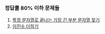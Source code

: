 ### 정답률 80% 이하 문제들

1. [특정 문자열로 끝나는 가장 긴 부분 문자열 찾기](./%ED%8A%B9%EC%A0%95%20%EB%AC%B8%EC%9E%90%EC%97%B4%EB%A1%9C%20%EB%81%9D%EB%82%98%EB%8A%94%20%EA%B0%80%EC%9E%A5%20%EA%B8%B4%20%EB%B6%80%EB%B6%84%20%EB%AC%B8%EC%9E%90%EC%97%B4%20%EC%B0%BE%EA%B8%B0.md)
1. [이진수 더하기](./%EC%9D%B4%EC%A7%84%EC%88%98%20%EB%8D%94%ED%95%98%EA%B8%B0.md)
